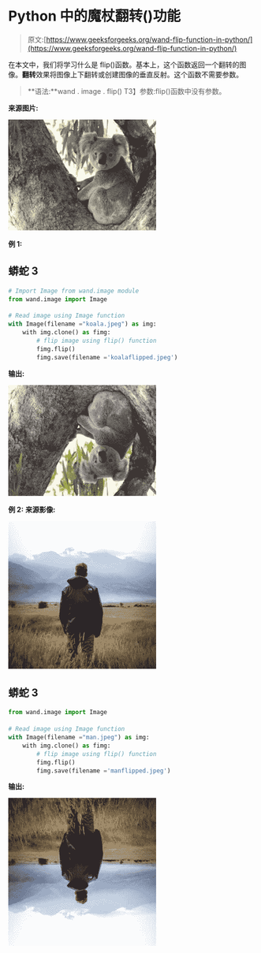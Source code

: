 # Python 中的魔杖翻转()功能

> 原文:[https://www.geeksforgeeks.org/wand-flip-function-in-python/](https://www.geeksforgeeks.org/wand-flip-function-in-python/)

在本文中，我们将学习什么是 flip()函数。基本上，这个函数返回一个翻转的图像。**翻转**效果将图像上下翻转或创建图像的垂直反射。这个函数不需要参数。

> **语法:**wand . image . flip()
> T3】参数:flip()函数中没有参数。

**来源图片:**

![](img/a1d5dabac07efe8de363e0c440a198d8.png)

**例 1:**

## 蟒蛇 3

```py
# Import Image from wand.image module
from wand.image import Image

# Read image using Image function
with Image(filename ="koala.jpeg") as img:
    with img.clone() as fimg:
        # flip image using flip() function
        fimg.flip()
        fimg.save(filename ='koalaflipped.jpeg')
```

**输出:**

![](img/3a26a8d23108ebe40b6b77d384aa605f.png)

**例 2:**
**来源影像:**

![](img/0dead08cbf71dacb9fdc290c1df11845.png)

## 蟒蛇 3

```py
from wand.image import Image

# Read image using Image function
with Image(filename ="man.jpeg") as img:
    with img.clone() as fimg:
        # flip image using flip() function
        fimg.flip()
        fimg.save(filename ='manflipped.jpeg')
```

**输出:**

![](img/a67ea4bd23671036fb020f3bfc9ba20a.png)